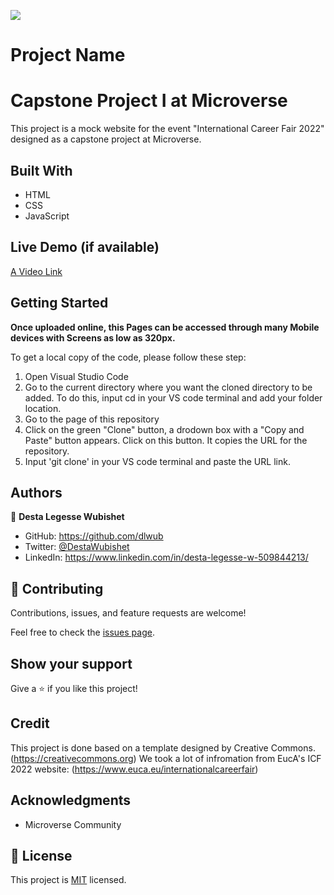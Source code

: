 ![](https://img.shields.io/badge/Microverse-blueviolet)

# Project Name
# Capstone Project I at Microverse 

This project is a mock website for the event "International Career Fair 2022" designed as a capstone project at Microverse. 


## Built With

- HTML
- CSS
- JavaScript

## Live Demo (if available)

[A Video Link](https://www.loom.com/share/db883ca2917448b581c1060f9ee46b52)


## Getting Started

**Once uploaded online, this Pages can be accessed through many Mobile devices with Screens as low as 320px.**

To get a local copy of the code, please follow these step: 
1. Open Visual Studio Code 
2. Go to the current directory where you want the cloned directory to be added. To do this, input cd in your VS code terminal and add your folder location.
3. Go to the page of this repository
4. Click on the green "Clone" button, a drodown box with a "Copy and Paste" button appears. Click on this button. It copies the URL for the repository.
5. Input 'git clone' in your VS code terminal and paste the URL link.

## Authors

👤 **Desta Legesse Wubishet**

- GitHub: https://github.com/dlwub
- Twitter: [@DestaWubishet](https://twitter.com/DestaWubishet)
- LinkedIn: https://www.linkedin.com/in/desta-legesse-w-509844213/

## 🤝 Contributing

Contributions, issues, and feature requests are welcome!

Feel free to check the [issues page](../../issues/).

## Show your support

Give a ⭐️ if you like this project!

## Credit 
This project is done based on a template designed by Creative Commons.
(https://creativecommons.org)
We took a lot of infromation from EucA's ICF 2022 website:
(https://www.euca.eu/internationalcareerfair)

## Acknowledgments

- Microverse Community


## 📝 License

This project is [MIT](./MIT.md) licensed.
